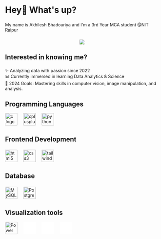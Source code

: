 <h1 align="left">Hey👋 What's up?</h1>

###

<p align="left">My name is Akhilesh Bhadouriya and I'm a 3rd Year MCA student @NIT Raipur</p>

###

<div align="center">
  <img  src="https://user-images.githubusercontent.com/31332352/119162644-9ec37580-ba28-11eb-8e73-b76149197a1e.gif"  />
</div>

###




<h2 align="left">Interested in knowing me?</h2>

###

<p align="left">✨ Analyzing data with passion since 2022<br>📊 Currently immersed in learning Data Analytics & Science<br>🎯 2024 Goals: Mastering skills in computer vision, image manipulation, and analysis.</p>

###

<h2 align="left">Programming Languages</h2>
<div align="left">
  <img src="https://cdn.jsdelivr.net/gh/devicons/devicon/icons/c/c-original.svg" height="40" alt="c logo" />
  <img width="12" />
  <img src="https://cdn.jsdelivr.net/gh/devicons/devicon/icons/cplusplus/cplusplus-original.svg" height="40" alt="cplusplus logo" />
  <img width="12" />
  <img src="https://cdn.jsdelivr.net/gh/devicons/devicon/icons/python/python-original.svg" height="40" alt="python logo" />
</div>

###

<h2 align="left">Frontend Development</h2>

###
<div align="left">
  <img src="https://cdn.jsdelivr.net/gh/devicons/devicon/icons/html5/html5-original.svg" height="40" alt="html5 logo" />
  <img width="12" />
  <img src="https://cdn.jsdelivr.net/gh/devicons/devicon/icons/css3/css3-original.svg" height="40" alt="css3 logo" />
  <img width="12" />
  <img src="https://cdn.jsdelivr.net/gh/devicons/devicon/icons/tailwindcss/tailwindcss-original-wordmark.svg" height="40" alt="tailwindcss logo" />
</div>


###

<h2 align="left"> Database</h2>

###

<div align="left">
  <img src="https://cdn.jsdelivr.net/gh/devicons/devicon/icons/mysql/mysql-original.svg" height="40" alt="MySQL logo" />
  <img width="12" />
  <img src="https://cdn.jsdelivr.net/gh/devicons/devicon/icons/postgresql/postgresql-original.svg" height="40" alt="PostgreSQL logo" />
</div>


###
<h2 align="left"> Visualization tools</h2>
<div align="left">
  <img src="data:image/svg+xml;base64,PHN2ZyB3aWR0aD0iNDAiIGhlaWdodD0iNDAiIHZpZXdCb3g9IjAgMCA0MCA0MCIgc3R5bGU9ImZpbGw6cmdiKDI1NSwyNTUsMjU1KTsiIHhtbG5zPSJodHRwOi8vd3d3LnczLm9yZy8yMDAwL3N2ZyI+PGcgZmlsbD0iIzJCMkMyQyI+PGc+PHJlY3Qgd2lkdGg9IjQwIiBoZWlnaHQ9IjQwIiBmaWxsPSJ3aGl0ZSIvPjwvZz48L3N2Zz4=" height="40" alt="Power BI logo" />
  <img width="12" />
  <img src="data:image/svg+xml;base64,PHN2ZyB3aWR0aD0iNDAiIGhlaWdodD0iNDAiIHZpZXdCb3g9IjAgMCA0MCA0MCIgc3R5bGU9ImZpbGw6cmdiKDI1NSwyNTUsMjU1KTsiIHhtbG5zPSJodHRwOi8vd3d3LnczLm9yZy8yMDAwL3N2ZyI+PGcgZmlsbD0iIzAwNjAxMCI+PHJlY3Qgd2lkdGg9IjQwIiBoZWlnaHQ9IjQwIiBmaWxsPSJ3aGl0ZSIvPjwvZz48L3N2Zz4=" height="40" alt="Microsoft Excel logo" />
  <img width="12" />
  <img src="data:image/svg+xml;base64,PHN2ZyB3aWR0aD0iNDAiIGhlaWdodD0iNDAiIHZpZXdCb3g9IjAgMCA0MCA0MCIgc3R5bGU9ImZpbGw6cmdiKDI1NSwyNTUsMjU1KTsiIHhtbG5zPSJodHRwOi8vd3d3LnczLm9yZy8yMDAwL3N2ZyI+PGcgZmlsbD0iIzAwNjAxMCI+PHJlY3Qgd2lkdGg9IjQwIiBoZWlnaHQ9IjQwIiBmaWxsPSJ3aGl0ZSIvPjwvZz48L3N2Zz4=" height="40" alt="Google Sheets logo" />
  <img width="12" />
  <img src="data:image/svg+xml;base64,PHN2ZyB3aWR0aD0iNDAiIGhlaWdodD0iNDAiIHZpZXdCb3g9IjAgMCA0MCA0MCIgc3R5bGU9ImZpbGw6cmdiKDI1NSwyNTUsMjU1KTsiIHhtbG5zPSJodHRwOi8vd3d3LnczLm9yZy8yMDAwL3N2ZyI+PGcgZmlsbD0iIzAwNjAxMCI+PHJlY3Qgd2lkdGg9IjQwIiBoZWlnaHQ9IjQwIiBmaWxsPSJ3aGl0ZSIvPjwvZz48L3N2Zz4=" height="40" alt="Tableau logo" />
</div>




